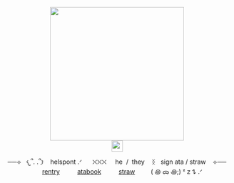 <div align="center">
 <br clear="center"> <img height="300" src="https://static.wikia.nocookie.net/cookierunkingdom/images/d/d1/Cutscene_beast_episode11_05.png/revision/latest?cb=20250926035407"/>
 <br clear="center"> <img height="25" src="https://64.media.tumblr.com/e48a00699a014da07dd8dc80bc60deec/c573c037035c4113-17/s1280x1920/1188ea58943d73ae198ffa72cb6ec082f902a9c9.png"/>
<p align="center"> ──⟢‎ ‎ ‎  ‎𐔌՞. .՞𐦯‎ ‎ ‎ ‎ ‎helspont‎  .ᐟ‎ ‎ ‎ ‎ ‎  ‎ ⛌⛌⛌‎‎ ‎ ‎ ‎ ‎ ‎he ‎ /‎ ‎  they ‎ ‎ ‎ ᛝ‎ ‎‎ ‎  sign ata / straw ‎ ‎ ‎ ‎⟣──
<br clear="center"> ⁭ ‎ ‎ ‎ ‎ ‎  <a href="https://rentry.co/depths-of-hell">rentry</a> ‎ ‎ ‎ ‎ ‎ ‎ ‎  ‎ ‎  <a href="https://hellspawn.atabook.org">atabook</a> ‎ ‎ ‎ ‎ ‎ ‎ ‎  ‎ ‎  <a href="https://depths-of-hell.straw.page">straw</a>  ‎ ‎ ‎ ‎ ‎ ‎  ‎ ‎ ( ꩜ ᯅ ꩜;) ᶻ 𝗓 𐰁 .ᐟ⁭</p>
</div>
